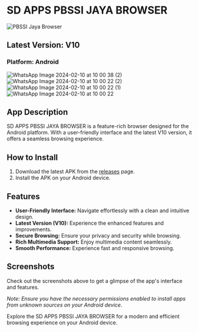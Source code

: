 # SD APPS PBSSI JAYA BROWSER

![PBSSI Jaya Browser](https://github.com/SecretDiscorder/PBSSIJAYABROWSER/assets/139457966/cce891c0-60ef-46ad-bfd7-e109fa4977dd)

## Latest Version: V10

### Platform: Android

![WhatsApp Image 2024-02-10 at 10 00 38 (2)](https://github.com/SecretDiscorder/PBSSIJAYABROWSER/assets/139457966/9ab82824-9dd7-40b6-a4b5-66ec344063c1)
![WhatsApp Image 2024-02-10 at 10 00 22 (2)](https://github.com/SecretDiscorder/PBSSIJAYABROWSER/assets/139457966/6dc48289-08bd-496d-b4f3-412745d176bc)
![WhatsApp Image 2024-02-10 at 10 00 22 (1)](https://github.com/SecretDiscorder/PBSSIJAYABROWSER/assets/139457966/ed749a4b-60bc-4b9a-b5b0-58459343d602)
![WhatsApp Image 2024-02-10 at 10 00 22](https://github.com/SecretDiscorder/PBSSIJAYABROWSER/assets/139457966/16ac9d14-ab8c-4ac2-b417-13c6323f91a6)


## App Description
SD APPS PBSSI JAYA BROWSER is a feature-rich browser designed for the Android platform. With a user-friendly interface and the latest V10 version, it offers a seamless browsing experience.

## How to Install
1. Download the latest APK from the [releases](https://github.com/SecretDiscorder/PBSSIJAYABROWSER/releases) page.
2. Install the APK on your Android device.

## Features
- **User-Friendly Interface:** Navigate effortlessly with a clean and intuitive design.
- **Latest Version (V10):** Experience the enhanced features and improvements.
- **Secure Browsing:** Ensure your privacy and security while browsing.
- **Rich Multimedia Support:** Enjoy multimedia content seamlessly.
- **Smooth Performance:** Experience fast and responsive browsing.

## Screenshots
Check out the screenshots above to get a glimpse of the app's interface and features.

*Note: Ensure you have the necessary permissions enabled to install apps from unknown sources on your Android device.*

Explore the SD APPS PBSSI JAYA BROWSER for a modern and efficient browsing experience on your Android device.
